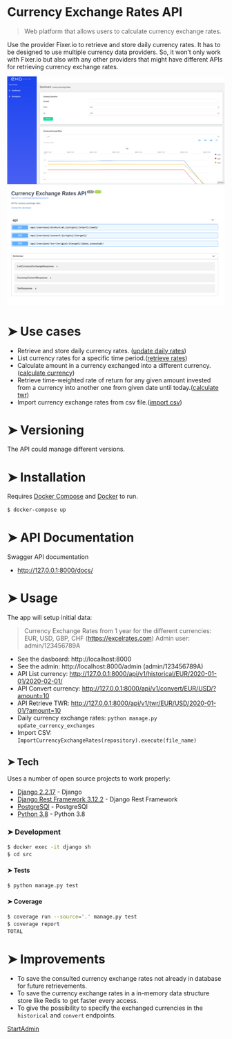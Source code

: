 # Currency Exchange Rates API
>Web platform that allows users to calculate currency exchange rates.

Use the provider Fixer.io to retrieve and store daily currency
rates. It has to be designed to use multiple
currency data providers. So, it won’t only work with Fixer.io but also with any
other providers that might have different APIs for retrieving currency exchange
rates.

![alt text](https://github.com/edugasser/currency-exchange-rates/blob/master/dashboard_screenshot.png?raw=true)
![alt text](https://github.com/edugasser/currency-exchange-rates/blob/master/doc_screenshot.png?raw=true)

# ➤ Use cases
  - Retrieve and store daily currency rates. ([update daily rates])
  - List currency rates for a specific time period.([retrieve rates])
  - Calculate amount in a currency exchanged into a different currency.([calculate currency])
  - Retrieve time-weighted rate of return for any given amount invested from a currency into another one from given date until today.([calculate twr])
  - Import currency exchange rates from csv file.([import csv])
# ➤ Versioning
The API could manage different versions.
# ➤ Installation

Requires [Docker Compose](https://docs.docker.com/compose/install/) and [Docker](https://docs.docker.com/engine/install/ubuntu/) to run.

```sh
$ docker-compose up
```

# ➤ API Documentation
Swagger API documentation
- http://127.0.0.1:8000/docs/

# ➤ Usage
The app will setup initial data: 
> Currency Exchange Rates from 1 year for the different currencies: EUR, USD, GBP, CHF (https://excelrates.com)
> Admin user: admin/123456789A
- See the dasboard: http://localhost:8000
- See the admin: http://localhost:8000/admin (admin/123456789A)
- API List currency: http://127.0.0.1:8000/api/v1/historical/EUR/2020-01-01/2020-02-01/
- API Convert currency: http://127.0.0.1:8000/api/v1/convert/EUR/USD/?amount=10
- API Retrieve TWR: http://127.0.0.1:8000/api/v1/twr/EUR/USD/2020-01-01/?amount=10
- Daily currency exchange rates: `python manage.py update_currency_exchanges`
- Import CSV: `ImportCurrencyExchangeRates(repository).execute(file_name)`

## ➤ Tech
Uses a number of open source projects to work properly:

* [Django 2.2.17](https://www.djangoproject.com/) - Django
* [Django Rest Framework 3.12.2](https://www.django-rest-framework.org) - Django Rest Framework
* [PostgreSQl](https://www.postgresql.org/) - PostgreSQl
* [Python 3.8](https://www.python.org/downloads/release/python-380/) - Python 3.8

### ➤ Development
```sh
$ docker exec -it django sh
$ cd src
```
#### ➤ Tests
```sh
$ python manage.py test 
```
#### ➤ Coverage
```sh
$ coverage run --source='.' manage.py test
$ coverage report
TOTAL                                                                               776     67    91%
```
# ➤ Improvements
* To save the consulted currency exchange rates not already in database for future retrievements.
* To save the currency exchange rates in a in-memory data structure store like Redis to get faster every access.
* To give the possibility to specify the exchanged currencies in the `historical` and `convert` endpoints.

[StartAdmin](https://www.bootstrapdash.com/product/star-admin-free/)

[import csv]: <https://github.com/edugasser/currency-exchange-rates/blob/master/src/currency_exchange/use_cases/import_currency_exchange_rates.py>
 [update daily rates]: <https://github.com/edugasser/currency-exchange-rates/blob/master/src/currency_exchange/use_cases/update_currency_exchange_rate.py>
 [calculate currency]: <https://github.com/edugasser/currency-exchange-rates/blob/master/src/currency_exchange/use_cases/convert_currency.py>
 [retrieve rates]: <https://github.com/edugasser/currency-exchange-rates/blob/master/src/currency_exchange/use_cases/retrieve_currency_exchange_rate.py>
 [calculate twr]: <https://github.com/edugasser/currency-exchange-rates/blob/master/src/currency_exchange/use_cases/retrieve_twr.py>
